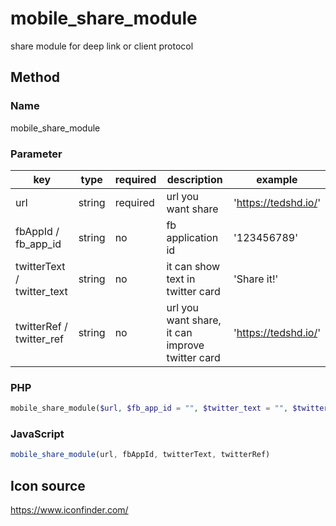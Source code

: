 # mobile_share_module

share module for deep link or client protocol

## Method

### Name

mobile_share_module

### Parameter

|key|type|required|description|example|
|---|---|---|---|---|
|url|string|required|url you want share|'https://tedshd.io/'|
|fbAppId / fb_app_id|string|no|fb application id|'123456789'|
|twitterText / twitter_text|string|no|it can show text in twitter card|'Share it!'|
|twitterRef / twitter_ref|string|no|url you want share, it can improve twitter card|'https://tedshd.io/'|


### PHP

```PHP
mobile_share_module($url, $fb_app_id = "", $twitter_text = "", $twitter_ref = "");
```

### JavaScript

```JavaScript
mobile_share_module(url, fbAppId, twitterText, twitterRef)
```


## Icon source

https://www.iconfinder.com/
